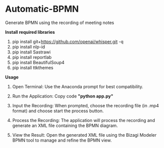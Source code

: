 # Automatic-BPMN
Generate BPMN using the recording of meeting notes

**Install required libraries**
1. pip install git+https://github.com/openai/whisper.git -q
2. pip install nlp-id
3. pip install Sastrawi
4. pip install reportlab
5. pip install BeautifulSoup4
6. pip install ttkthemes

**Usage**
1. Open Terminal:
Use the Anaconda prompt for best compatibility.

2. Run the Application:
Copy code **"python app.py"**

3. Input the Recording:
When prompted, choose the recording file (in .mp4 format) and choose start the process button.

4. Process the Recording:
The application will process the recording and generate an XML file containing the BPMN diagram.

5. View the Result:
Open the generated XML file using the Bizagi Modeler BPMN tool to manage and refine the BPMN view.
